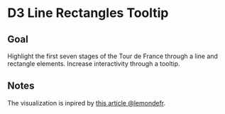 # D3 Line Rectangles Tooltip

<!-- ## [Live Demo]() -->

## Goal

Highlight the first seven stages of the Tour de France through a line and rectangle elements. Increase interactivity through a tooltip.

## Notes

The visualization is inpired by [this article @lemondefr](https://www.lemonde.fr/les-decodeurs/article/2019/07/06/tour-de-france-2019-etape-par-etape-quel-est-le-meilleur-moment-pour-faire-la-sieste_5486270_4355770.html).